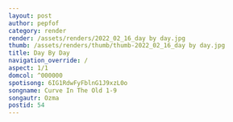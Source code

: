 ```yaml
---
layout: post
author: pepfof
category: render
render: /assets/renders/2022_02_16_day by day.jpg
thumb: /assets/renders/thumb/thumb-2022_02_16_day by day.jpg
title: Day By Day
navigation_override: /
aspect: 1/1
domcol: ^000000
spotisong: 6IG1RdwFyFblnG1J9xzL0o
songname: Curve In The Old 1-9
songautr: Ozma
postid: 54
---
```


<!--USER BEGIN 1-->

<!--USER END 1-->

<!--more-->
<!--USER BEGIN 2-->

<!--USER END 2-->

